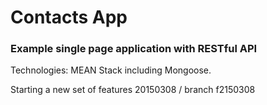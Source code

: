 # Contacts App

### Example single page application with RESTful API

Technologies: MEAN Stack including Mongoose.

Starting a new set of features 20150308 / branch f2150308